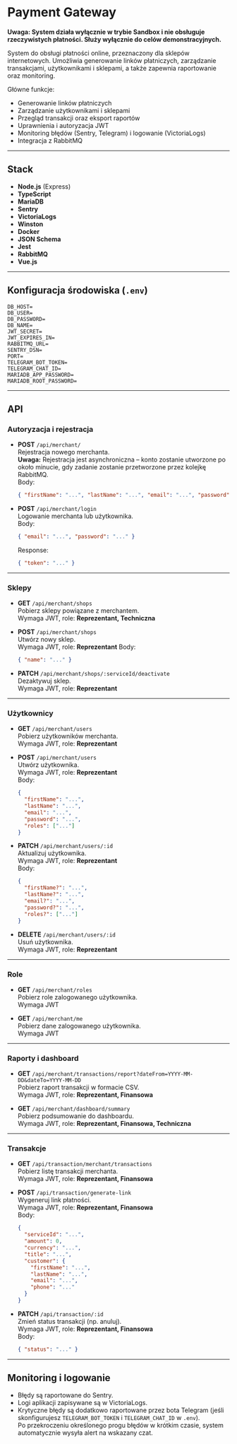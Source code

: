 # Payment Gateway

**Uwaga: System działa wyłącznie w trybie Sandbox i nie obsługuje rzeczywistych płatności. Służy wyłącznie do celów demonstracyjnych.**

System do obsługi płatności online, przeznaczony dla sklepów internetowych. Umożliwia generowanie linków płatniczych, zarządzanie transakcjami, użytkownikami i sklepami, a także zapewnia raportowanie oraz monitoring.

Główne funkcje:

- Generowanie linków płatniczych
- Zarządzanie użytkownikami i sklepami
- Przegląd transakcji oraz eksport raportów
- Uprawnienia i autoryzacja JWT
- Monitoring błędów (Sentry, Telegram) i logowanie (VictoriaLogs)
- Integracja z RabbitMQ

---

## Stack

- **Node.js** (Express)
- **TypeScript**
- **MariaDB**
- **Sentry**
- **VictoriaLogs**
- **Winston**
- **Docker**
- **JSON Schema**
- **Jest**
- **RabbitMQ**
- **Vue.js**

---

## Konfiguracja środowiska (`.env`)

```env
DB_HOST=
DB_USER=
DB_PASSWORD=
DB_NAME=
JWT_SECRET=
JWT_EXPIRES_IN=
RABBITMQ_URL=
SENTRY_DSN=
PORT=
TELEGRAM_BOT_TOKEN=
TELEGRAM_CHAT_ID=
MARIADB_APP_PASSWORD=
MARIADB_ROOT_PASSWORD=
```

---

## API

### Autoryzacja i rejestracja

- **POST** `/api/merchant/`  
  Rejestracja nowego merchanta.  
  **Uwaga:** Rejestracja jest asynchroniczna – konto zostanie utworzone po około minucie, gdy zadanie zostanie przetworzone przez kolejkę RabbitMQ.  
  Body:

  ```json
  { "firstName": "...", "lastName": "...", "email": "...", "password": "..." }
  ```

- **POST** `/api/merchant/login`  
  Logowanie merchanta lub użytkownika.  
  Body:
  ```json
  { "email": "...", "password": "..." }
  ```
  Response:
  ```json
  { "token": "..." }
  ```

---

### Sklepy

- **GET** `/api/merchant/shops`  
  Pobierz sklepy powiązane z merchantem.  
  Wymaga JWT, role: **Reprezentant, Techniczna**

- **POST** `/api/merchant/shops`  
  Utwórz nowy sklep.  
  Wymaga JWT, role: **Reprezentant**
  Body:

  ```json
  { "name": "..." }
  ```

- **PATCH** `/api/merchant/shops/:serviceId/deactivate`  
  Dezaktywuj sklep.  
  Wymaga JWT, role: **Reprezentant**

---

### Użytkownicy

- **GET** `/api/merchant/users`  
  Pobierz użytkowników merchanta.  
  Wymaga JWT, role: **Reprezentant**

- **POST** `/api/merchant/users`  
  Utwórz użytkownika.  
  Wymaga JWT, role: **Reprezentant**  
  Body:

  ```json
  {
    "firstName": "...",
    "lastName": "...",
    "email": "...",
    "password": "...",
    "roles": ["..."]
  }
  ```

- **PATCH** `/api/merchant/users/:id`  
  Aktualizuj użytkownika.  
  Wymaga JWT, role: **Reprezentant**  
  Body:

  ```json
  {
    "firstName?": "...",
    "lastName?": "...",
    "email?": "...",
    "password?": "...",
    "roles?": ["..."]
  }
  ```

- **DELETE** `/api/merchant/users/:id`  
  Usuń użytkownika.  
  Wymaga JWT, role: **Reprezentant**

---

### Role

- **GET** `/api/merchant/roles`  
  Pobierz role zalogowanego użytkownika.  
  Wymaga JWT

- **GET** `/api/merchant/me`  
  Pobierz dane zalogowanego użytkownika.  
  Wymaga JWT

---

### Raporty i dashboard

- **GET** `/api/merchant/transactions/report?dateFrom=YYYY-MM-DD&dateTo=YYYY-MM-DD`  
  Pobierz raport transakcji w formacie CSV.  
  Wymaga JWT, role: **Reprezentant, Finansowa**

- **GET** `/api/merchant/dashboard/summary`  
  Pobierz podsumowanie do dashboardu.  
  Wymaga JWT, role: **Reprezentant, Finansowa, Techniczna**

---

### Transakcje

- **GET** `/api/transaction/merchant/transactions`  
  Pobierz listę transakcji merchanta.  
  Wymaga JWT, role: **Reprezentant, Finansowa**

- **POST** `/api/transaction/generate-link`  
  Wygeneruj link płatności.  
  Wymaga JWT, role: **Reprezentant, Finansowa**  
  Body:

  ```json
  {
    "serviceId": "...",
    "amount": 0,
    "currency": "...",
    "title": "...",
    "customer": {
      "firstName": "...",
      "lastName": "...",
      "email": "...",
      "phone": "..."
    }
  }
  ```

- **PATCH** `/api/transaction/:id`  
  Zmień status transakcji (np. anuluj).  
  Wymaga JWT, role: **Reprezentant, Finansowa**  
  Body:
  ```json
  { "status": "..." }
  ```

---

## Monitoring i logowanie

- Błędy są raportowane do Sentry.
- Logi aplikacji zapisywane są w VictoriaLogs.
- Krytyczne błędy są dodatkowo raportowane przez bota Telegram (jeśli skonfigurujesz `TELEGRAM_BOT_TOKEN` i `TELEGRAM_CHAT_ID` w `.env`).  
  Po przekroczeniu określonego progu błędów w krótkim czasie, system automatycznie wysyła alert na wskazany czat.
